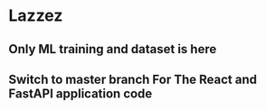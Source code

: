 # Lazzez
## Only ML training and dataset is here
## Switch to master branch For The React and FastAPI application code
